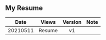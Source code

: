 ## My Resume

|    Date  |   Views   | Version |   Note  |
| -------- |:---------:|:-------:| ------- |
| 20210511 |   Resume  |    v1   |  |
